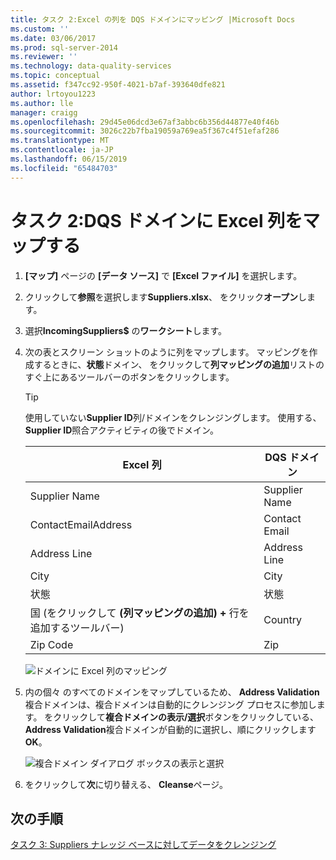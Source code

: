 ```yaml
---
title: タスク 2:Excel の列を DQS ドメインにマッピング |Microsoft Docs
ms.custom: ''
ms.date: 03/06/2017
ms.prod: sql-server-2014
ms.reviewer: ''
ms.technology: data-quality-services
ms.topic: conceptual
ms.assetid: f347cc92-950f-4021-b7af-393640dfe821
author: lrtoyou1223
ms.author: lle
manager: craigg
ms.openlocfilehash: 29d45e06dcd3e67af3abbc6b356d44877e40f46b
ms.sourcegitcommit: 3026c22b7fba19059a769ea5f367c4f51efaf286
ms.translationtype: MT
ms.contentlocale: ja-JP
ms.lasthandoff: 06/15/2019
ms.locfileid: "65484703"
---
```

# <a name="task-2-mapping-excel-columns-to-dqs-domains"></a>タスク 2:DQS ドメインに Excel 列をマップする
    
1.  **[マップ]** ページの **[データ ソース]** で **[Excel ファイル]** を選択します。  
  
2.  クリックして**参照**を選択します**Suppliers.xlsx**、 をクリック**オープン**します。  
  
3.  選択**IncomingSuppliers$** の**ワークシート**します。  
  
4.  次の表とスクリーン ショットのように列をマップします。 マッピングを作成するときに、**状態**ドメイン、 をクリックして**列マッピングの追加**リストのすぐ上にあるツールバーのボタンをクリックします。  
  
    > [!TIP]  
    >  使用していない**Supplier ID**列/ドメインをクレンジングします。 使用する、 **Supplier ID**照合アクティビティの後でドメイン。  
  
    |Excel 列|DQS ドメイン|  
    |------------------|----------------|  
    |Supplier Name|Supplier Name|  
    |ContactEmailAddress|Contact Email|  
    |Address Line|Address Line|  
    |City|City|  
    |状態|状態|  
    |国 (をクリックして **(列マッピングの追加) +** 行を追加するツールバー)|Country|  
    |Zip Code|Zip|  
  
     ![ドメインに Excel 列のマッピング](../../2014/tutorials/media/et-mappingexcelcolumnstodqsdomains-01.jpg "のドメインに Excel 列のマッピング")  
  
5.  内の個々 のすべてのドメインをマップしているため、 **Address Validation**複合ドメインは、複合ドメインは自動的にクレンジング プロセスに参加します。 をクリックして**複合ドメインの表示/選択**ボタンをクリックしている、 **Address Validation**複合ドメインが自動的に選択し、順にクリックします**OK**。  
  
     ![複合ドメイン ダイアログ ボックスの表示と選択](../../2014/tutorials/media/et-mappingexcelcolumnstodqsdomains-02.jpg "複合ドメインの表示と選択 ダイアログ ボックス")  
  
6.  をクリックして**次**に切り替える、 **Cleanse**ページ。  
  
## <a name="next-step"></a>次の手順  
 [タスク 3: Suppliers ナレッジ ベースに対してデータをクレンジング](../../2014/tutorials/task-3-cleansing-data-against-the-suppliers-knowledge-base.md)  
  
  
